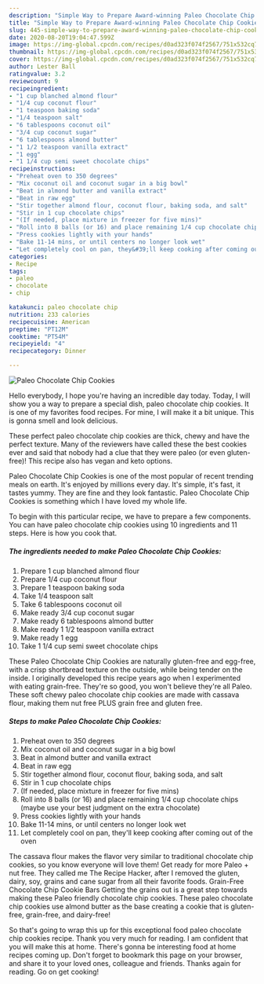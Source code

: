 ```yaml
---
description: "Simple Way to Prepare Award-winning Paleo Chocolate Chip Cookies"
title: "Simple Way to Prepare Award-winning Paleo Chocolate Chip Cookies"
slug: 445-simple-way-to-prepare-award-winning-paleo-chocolate-chip-cookies
date: 2020-08-20T19:04:47.599Z
image: https://img-global.cpcdn.com/recipes/d0ad323f074f2567/751x532cq70/paleo-chocolate-chip-cookies-recipe-main-photo.jpg
thumbnail: https://img-global.cpcdn.com/recipes/d0ad323f074f2567/751x532cq70/paleo-chocolate-chip-cookies-recipe-main-photo.jpg
cover: https://img-global.cpcdn.com/recipes/d0ad323f074f2567/751x532cq70/paleo-chocolate-chip-cookies-recipe-main-photo.jpg
author: Lester Ball
ratingvalue: 3.2
reviewcount: 9
recipeingredient:
- "1 cup blanched almond flour"
- "1/4 cup coconut flour"
- "1 teaspoon baking soda"
- "1/4 teaspoon salt"
- "6 tablespoons coconut oil"
- "3/4 cup coconut sugar"
- "6 tablespoons almond butter"
- "1 1/2 teaspoon vanilla extract"
- "1 egg"
- "1 1/4 cup semi sweet chocolate chips"
recipeinstructions:
- "Preheat oven to 350 degrees"
- "Mix coconut oil and coconut sugar in a big bowl"
- "Beat in almond butter and vanilla extract"
- "Beat in raw egg"
- "Stir together almond flour, coconut flour, baking soda, and salt"
- "Stir in 1 cup chocolate chips"
- "(If needed, place mixture in freezer for five mins)"
- "Roll into 8 balls (or 16) and place remaining 1/4 cup chocolate chips (maybe use your best judgment on the extra chocolate)"
- "Press cookies lightly with your hands"
- "Bake 11-14 mins, or until centers no longer look wet"
- "Let completely cool on pan, they&#39;ll keep cooking after coming out of the oven"
categories:
- Recipe
tags:
- paleo
- chocolate
- chip

katakunci: paleo chocolate chip 
nutrition: 233 calories
recipecuisine: American
preptime: "PT12M"
cooktime: "PT54M"
recipeyield: "4"
recipecategory: Dinner

---
```



![Paleo Chocolate Chip Cookies](https://img-global.cpcdn.com/recipes/d0ad323f074f2567/751x532cq70/paleo-chocolate-chip-cookies-recipe-main-photo.jpg)

Hello everybody, I hope you're having an incredible day today. Today, I will show you a way to prepare a special dish, paleo chocolate chip cookies. It is one of my favorites food recipes. For mine, I will make it a bit unique. This is gonna smell and look delicious.

These perfect paleo chocolate chip cookies are thick, chewy and have the perfect texture. Many of the reviewers have called these the best cookies ever and said that nobody had a clue that they were paleo (or even gluten-free)! This recipe also has vegan and keto options.

Paleo Chocolate Chip Cookies is one of the most popular of recent trending meals on earth. It's enjoyed by millions every day. It's simple, it's fast, it tastes yummy. They are fine and they look fantastic. Paleo Chocolate Chip Cookies is something which I have loved my whole life.


To begin with this particular recipe, we have to prepare a few components. You can have paleo chocolate chip cookies using 10 ingredients and 11 steps. Here is how you cook that.

##### The ingredients needed to make Paleo Chocolate Chip Cookies:

1. Prepare 1 cup blanched almond flour
1. Prepare 1/4 cup coconut flour
1. Prepare 1 teaspoon baking soda
1. Take 1/4 teaspoon salt
1. Take 6 tablespoons coconut oil
1. Make ready 3/4 cup coconut sugar
1. Make ready 6 tablespoons almond butter
1. Make ready 1 1/2 teaspoon vanilla extract
1. Make ready 1 egg
1. Take 1 1/4 cup semi sweet chocolate chips


These Paleo Chocolate Chip Cookies are naturally gluten-free and egg-free, with a crisp shortbread texture on the outside, while being tender on the inside. I originally developed this recipe years ago when I experimented with eating grain-free. They&#39;re so good, you won&#39;t believe they&#39;re all Paleo. These soft chewy paleo chocolate chip cookies are made with cassava flour, making them nut free PLUS grain free and gluten free. 

##### Steps to make Paleo Chocolate Chip Cookies:

1. Preheat oven to 350 degrees
1. Mix coconut oil and coconut sugar in a big bowl
1. Beat in almond butter and vanilla extract
1. Beat in raw egg
1. Stir together almond flour, coconut flour, baking soda, and salt
1. Stir in 1 cup chocolate chips
1. (If needed, place mixture in freezer for five mins)
1. Roll into 8 balls (or 16) and place remaining 1/4 cup chocolate chips (maybe use your best judgment on the extra chocolate)
1. Press cookies lightly with your hands
1. Bake 11-14 mins, or until centers no longer look wet
1. Let completely cool on pan, they&#39;ll keep cooking after coming out of the oven


The cassava flour makes the flavor very similar to traditional chocolate chip cookies, so you know everyone will love them! Get ready for more Paleo + nut free. They called me The Recipe Hacker, after I removed the gluten, dairy, soy, grains and cane sugar from all their favorite foods. Grain-Free Chocolate Chip Cookie Bars Getting the grains out is a great step towards making these Paleo friendly chocolate chip cookies. These paleo chocolate chip cookies use almond butter as the base creating a cookie that is gluten-free, grain-free, and dairy-free! 

So that's going to wrap this up for this exceptional food paleo chocolate chip cookies recipe. Thank you very much for reading. I am confident that you will make this at home. There's gonna be interesting food at home recipes coming up. Don't forget to bookmark this page on your browser, and share it to your loved ones, colleague and friends. Thanks again for reading. Go on get cooking!

